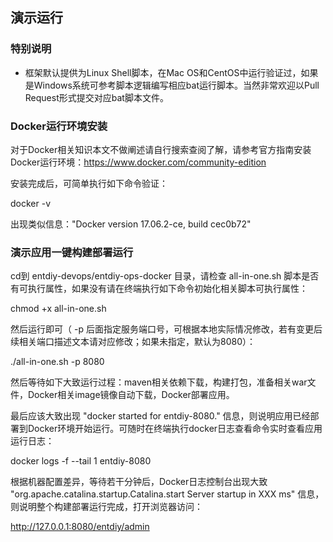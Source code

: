 ## 演示运行

### 特别说明

* 框架默认提供为Linux Shell脚本，在Mac OS和CentOS中运行验证过，如果是Windows系统可参考脚本逻辑编写相应bat运行脚本。当然非常欢迎以Pull Request形式提交对应bat脚本文件。

### Docker运行环境安装

对于Docker相关知识本文不做阐述请自行搜索查阅了解，请参考官方指南安装Docker运行环境：https://www.docker.com/community-edition

安装完成后，可简单执行如下命令验证：

docker -v

出现类似信息："Docker version 17.06.2-ce, build cec0b72"

### 演示应用一键构建部署运行

cd到 entdiy-devops/entdiy-ops-docker 目录，请检查 all-in-one.sh 脚本是否有可执行属性，如果没有请在终端执行如下命令初始化相关脚本可执行属性：

chmod +x all-in-one.sh

然后运行即可（ -p 后面指定服务端口号，可根据本地实际情况修改，若有变更后续相关端口描述文本请对应修改；如果未指定，默认为8080）：

./all-in-one.sh -p 8080

然后等待如下大致运行过程：maven相关依赖下载，构建打包，准备相关war文件，Docker相关image镜像自动下载，Docker部署应用。

最后应该大致出现 "docker started for entdiy-8080." 信息，则说明应用已经部署到Docker环境开始运行。可随时在终端执行docker日志查看命令实时查看应用运行日志：

docker logs -f --tail 1 entdiy-8080

根据机器配置差异，等待若干分钟后，Docker日志控制台出现大致 "org.apache.catalina.startup.Catalina.start Server startup in XXX ms" 信息，
则说明整个构建部署运行完成，打开浏览器访问：

http://127.0.0.1:8080/entdiy/admin

